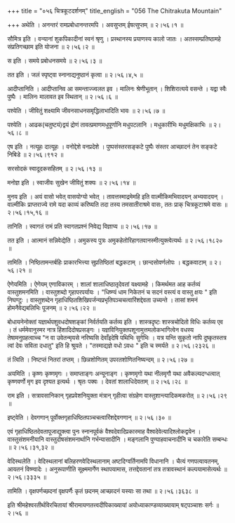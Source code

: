 +++
title = "०५६ चित्रकूटदर्शनम्"
title_english = "056 The Chitrakuta Mountain"

+++
अथेति । अनन्तरं रामप्रबोधानन्तरमपि । अवसुप्तम् ईषत्सुप्तम्  ॥  २।५६।१  ॥   

  

सौमित्र इति । वन्यानां शुकपिकादीनां स्वनं श्रृणु । प्रस्थानस्य प्रयाणस्य कालो जातः । अतस्सम्प्रतिष्ठामहे संप्रतिगच्छाम इति योजना  ॥  २।५६।२  ॥   

  

स इति । समये प्रबोधनसमये  ॥  २।५६।३  ॥   

  

तत इति । जलं स्पृष्ट्वा स्नानाद्यनुष्ठानं कृत्वा  ॥  २।५६।४,५  ॥   

  

आदीप्तानिति । आदीप्तानिव आ समन्ताज्ज्वलत इव । मालिनः श्रेणीभूतान् । शिशिरात्यये वसन्ते । यद्वा स्वैः पुष्पैः । मालिनः मालावत इव स्थितान्  ॥  २।५६।६  ॥   

  

पश्येति । जीवितुं शक्ष्यामि जीवनसाधनसमृद्धिलाभादिति भावः  ॥  २।५६।७  ॥   

  

पश्येति । आढक(चतुष्टयं)द्वयं द्रोणं तावत्प्रमाणमधुपूर्णानि मधुपटलानि । मधुकारीभिः मधुमक्षिकाभिः  ॥  २।५६।८  ॥   

  

एष इति । नत्यूहः दात्यूहः । वनोद्देशे वनप्रदेशे । पुष्पसंस्तरसङ्कटे पुष्पैः संस्तर आच्छादनं तेन सङ्कटे निबिडे  ॥  २।५६।९१२  ॥   

  

सरसोदकं स्वादूदकसहितम्  ॥  २।५६।१३  ॥   

  

मनोज्ञ इति । स्वाजीवः सुखेन जीवितुं शक्यः  ॥  २।५६।१४  ॥   

  

मुनय इति । अयं वासो भवेत् वासयोग्यो भवेत् । तावत्तस्माद्रमेमहि इति वाल्मीकिमभिवादयन् अभ्यवादयन् । वाल्मीकिः प्राप्तराज्ये रामे यदा काव्यं करिष्यति तदा तस्य तमसातीराश्रमे वासः, ततः प्राक् चित्रकूटाश्रमे वासः  ॥  २।५६।१५,१६  ॥   

  

तानिति । स्वागतं रामं प्रति स्वागतप्रश्नं निवेद्य विज्ञाप्य  ॥  २।५६।१७  ॥   

  

तत इति । आत्मानं सन्निवेद्येति । अमुकस्य पुत्रः अमुकहेतोरिहागतवानस्मीत्युक्त्वेत्यर्थः  ॥  २।५६।१८२०  ॥   

  

तामिति । निष्ठितामन्तर्बहिः प्राकारभित्त्या सुप्रतिष्ठितां बद्धकटाम् । छान्दसोवर्णलोपः । बद्धकवाटाम्  ॥  २।५६।२१  ॥   

  

ऐणेयमिति । ऐणेयम् एणाविकारम् । शालां शालाधिष्ठातृदेवतां यक्ष्यामहे । किमर्थमत आह कर्तव्यं वास्तुशमनमिति । वास्तुशब्दो गृहापरपर्यायः । "धिष्ण्यं धाम निकेतनं च सदनं वस्त्यं व वास्तु क्षयः " इति निघण्टुः । वास्तुशब्देन गृहाधिष्ठितशिखिपर्जन्यप्रभृतिपञ्चचत्वारिंशद्देवता उच्यन्ते । तासां शमनं होमनैवेद्यबलिभिः पूजनम्  ॥  २।५६।२२  ॥   

  

बोधायनेनोक्तां यज्ञार्थपशुवधदोषशङ्कां निर्वर्तयति कर्तव्य इति । शास्त्रदृष्टः शास्त्रचोदितो विधिः कर्तव्य एव । तं धर्ममेवानुस्मर नात्र हिंशादिदोषप्रसङ्गः । यज्ञविनियुक्तपशूनामुत्तमलोकभागित्वेन वधस्य तेषामनुग्रहत्वाच्च "न वा उवेतन्मृयसे नरिष्यसि देवाँइदेषि पथिभिः सुगेभिः । यत्र यन्ति सुकृतो नापि दुष्कृतस्तत्र त्वां देवः सविता दधातु" इति हि श्रूयते । "तस्माद्यज्ञे वधो ऽवधः " इति च स्मर्यते  ॥  २।५६।२३२६  ॥   

  

तं त्विति । निष्टप्तं नितरां तप्तम् । छिन्नशोणितम् उपरतशोणितनिष्यन्दम्  ॥  २।५६।२७  ॥   

  

अयमिति । कृष्णः कृष्णमृगः । समाप्ताङ्गः अन्यूनाङ्ग । कृष्णमृगो यथा नीलमृगौ यथा अवैकल्यदग्धत्वात् कृष्णवर्णो मृग इव दृश्यत इत्यर्थः । श्रृतः पक्वः । देवतां शालाधिदेवताम्  ॥  २।५६।२८  ॥   

  

राम इति । सत्रावसानिकान् गृहप्रवेशनियुक्ता मंत्रान् गृहीत्वा संग्रहेण वास्तुशान्त्यादिकमकरोत्  ॥  २।५६।२९  ॥   

  

इष्ट्वेति । देवगणान् पूर्वोक्तगृहाधिष्ठितपञ्चचत्वारिंशद्देवगणान्  ॥  २।५६।३०  ॥   

  

एवं गृहाधिष्ठितदेवतापूजाद्युक्त्वा पुनः स्नानपूर्वकं वैश्वदेवादिप्रकारमाह वैश्वदेवेत्यादिश्लोकद्वयेन । वास्तुसंशमनीयानि वास्तुदोषसंशमनार्थानि गर्भन्यासादीनि । मङ्गलानि पुण्याहवाचनादीनि च चकारेति सम्बन्धः  ॥  २।५६।३१,३२  ॥   

  

वेदिस्थलेति । वेदिस्थलानां बलिहरणवेदिस्थलानाम् अष्टदिग्वर्तिनामपि विधानानि । चैत्यं गणपत्यायतनम्, आयतनं विष्ण्वादेः । अनुरूपाणीति सूक्ष्ममार्गेण स्थापयामास, तत्तद्देवतानां तत्र तत्रावस्थानं कल्पयामासेत्यर्थः  ॥  २।५६।३३३५  ॥   

  

तामिति । वृक्षपर्णच्छदनां वृक्षपर्णैः कृतं छदनम् आच्छादनं यस्याः सा तथा  ॥  २।५६।३६३८  ॥   

  

इति श्रीमहेश्वरतीर्थविरचितायां श्रीरामायणतत्त्वदीपिकाख्यायां अयोध्याकाण्डव्याख्यायाम् षट्पञ्चाशः सर्गः  ॥  २।५६  ॥   

  

  


